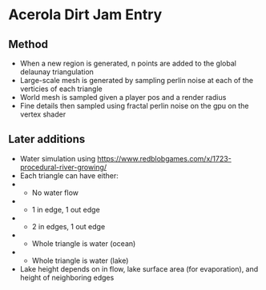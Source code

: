 # Acerola Dirt Jam Entry



## Method
 - When a new region is generated, n points are added to the global delaunay triangulation
 - Large-scale mesh is generated by sampling perlin noise at each of the verticies of each triangle
 - World mesh is sampled given a player pos and a render radius
 - Fine details then sampled using fractal perlin noise on the gpu on the vertex shader

## Later additions
 - Water simulation using https://www.redblobgames.com/x/1723-procedural-river-growing/
 - Each triangle can have either:
 - - No water flow
 - - 1 in edge, 1 out edge
 - - 2 in edges, 1 out edge
 - - Whole triangle is water (ocean)
 - - Whole triangle is water (lake)
 - Lake height depends on in flow, lake surface area (for evaporation), and height of neighboring edges